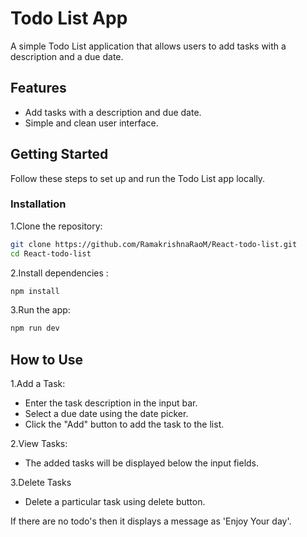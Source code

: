 # Todo List App

A simple Todo List application that allows users to add tasks with a description and a due date.

## Features
- Add tasks with a description and due date.
- Simple and clean user interface.

## Getting Started
Follow these steps to set up and run the Todo List app locally.
### Installation
1.Clone the repository:
```bash
git clone https://github.com/RamakrishnaRaoM/React-todo-list.git
cd React-todo-list
```
2.Install dependencies :
```bash
npm install
```
3.Run the app:
```bash
npm run dev
```

## How to Use

1.Add a Task:
- Enter the task description in the input bar.
- Select a due date using the date picker.
- Click the "Add" button to add the task to the list.

2.View Tasks:
  - The added tasks will be displayed below the input fields.
 
3.Delete Tasks
- Delete a particular task using delete button.

If there are no todo's then it displays a message as 'Enjoy Your day'.

